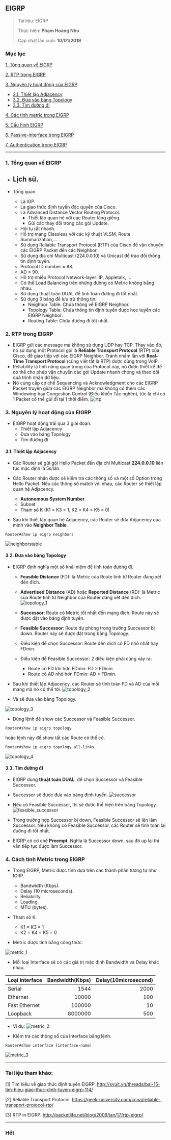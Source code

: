 ## EIGRP

> Tài liệu: EIGRP
> 
> Thực hiện: **Phạm Hoàng Nhu**
> 
> Cập nhật lần cuối: **10/01/2019**

### Mục lục
[1. Tổng quan về EIGRP](#tongquan)

[2. RTP trong EIGRP](#rtp)
	
[3. Nguyên lý hoạt động của EIGRP](#nguyenlyhoatdong)
- [3.1. Thiết lập Adjacency](#thietlapadjacency)
- [3.2. Đưa vào bảng Topology](#duavaobangtopolpgy)
- [3.3. Tìm đường đi](#timduongdi)
	
[4. Các tính metric trong EIGRP](#metric)

[5. Cấu hình EIGRP](#cauhinh)

[6. Passive-interface trong EIGRP](#passiveinterface)

[7. Authentication trong EIGRP](#authentication)

---

<a name="tongquan"></a>
### 1. Tổng quan về EIGRP
* Lịch sử.
	- 

* Tổng quan.
	- Là IGP.
	- Là giao thức định tuyến độc quyền của Cisco.
	- Là Advanced Distance Vector Routing Protocol.
		+ Thiết lập quan hệ với các Router láng giềng.
		+ Gửi các thay đổi trong các gói Update.
	- Hội tụ rất nhanh.
	- Hỗ trợ mạng Classless với các kỹ thuật VLSM, Route Summarization,...
	- Sử dụng Reliable Transport Protocol (RTP) của Cisco để vận chuyển các EIGRP Packet đến các Neighbor.
	- Sử dụng địa chỉ Multicast (224.0.0.10) và Unicast để trao đổi thông tin định tuyến.
	- Protocol ID number = 88.
	- AD = 90.
	- Hỗ trợ nhiều Protocol Network-layer: IP, Appletalk, ...
	- Có thể Load Balancing trên những đường có Metric không bằng nhau.
	- Sử dụng thuật toán DUAL để tính toán đường đi tốt nhất.
	- Sử dụng 3 bảng để lưu trữ thông tin:
		+ Neighbor Table: Chứa thông về EIGRP Neighbor.
		+ Topology Table: Chứa thông tin định tuyến được học tuyến các EIGRP Neighbor.
		+ Routing Table: Chứa đường đi tốt nhất.

<a name="rtp"></a>
### 2. RTP trong EIGRP
* EIGRP gửi các message mà không sử dụng UDP hay TCP. Thay vào đó, nó sử dụng một Protocol gọi là **Reliable Transport Protocol** (RTP) của Cisco, để giao tiếp với các EIGRP Neighbor. Tránh nhầm lẫn với **Real-Time Transport Protocol** (cũng viết tắt là RTP) được dùng trong VoIP.
* Reliability là tính năng quan trọng của Protocol này, nó được thiết kế để có thể cho phép vận chuyển các gói Update nhanh chóng và theo dõi quá trình nhận dữ liệu.
* Nó cung cấp cơ chế Sequencing và Acknowledgment cho các EIGRP Packet truyền giữa các EIGRP Neighbor mà không có thêm các Windowing hay Congestion Control (Điều khiển Tắc nghẽn), tức là chỉ có 1 Packet có thể gửi đi tại 1 thời điểm.
![rtp](https://github.com/nhuhp/CCNA/blob/master/EIGRP/img/rtp.png)

<a name="nguyenlyhoatdong"></a>
### 3. Nguyên lý hoạt động của EIGRP
* EIGRP hoạt động trải qua 3 giai đoạn.
	- Thiết lập Adjacency
	- Đưa vảo bảng Topology
	- Tìm đường đi
	
<a name="thietlapadjacency"></a>
#### 3.1. Thiết lập Adjacency
* Các Router sẽ gửi gói Hello Packet đến địa chỉ Multicast **224.0.0.10** liên tục mặc định là 5s/lần.
* Các Router nhận được sẽ kiểm tra các thông số và một số Option trong Hello Packet. Nếu các thông số match với nhau, các Router sẽ thiết lập quan hệ Adjacency.
	- **Autonomous System Number**
	- Subnet
	- Tham số K (K1 = K3 = 1, K2 = K4 = K5 = 0)

* Sau khi thiết lập quan hệ Adjacency, các Router sẽ đưa Adjacency của mình vào **Neighbor Table**.
```
Router#show ip eigrp neighbors
```
![neighborstable](https://github.com/nhuhp/CCNA/blob/master/EIGRP/img/neighborstable.png)

<a name="duavaobangtopolpgy"></a>
#### 3.2. Đưa vào bảng Topology
* EIGRP định nghĩa một số khái niệm để tính toán đường đi.
	- **Feasible Distance** (FD): là Metric của Route tính từ Router đang xét đến đích.
	- **Advertised Distance** (AD) hoặc **Reported Distance** (RD): là Metric của Route tính từ Neighbor của Router đang xét đến đích.
	![topology_1](https://github.com/nhuhp/CCNA/blob/master/EIGRP/img/topology_1.png)
	
	- **Successor**: Route có Metric tốt nhất đến mạng đích. Route này sẽ được đặt vào bảng định tuyến.
	- **Feasible Successor**: Route dự phòng trong trường Successor bị down. Router này sẽ được đặt trong bảng Topology.
	- Điều kiện để chọn Successor: Route đến đích có FD nhỏ nhất hay FDmin.
	- Điều kiện để Feasible Successor: 2 điều kiện phải cùng xảy ra:
		+ Route có FD lớn hơn FDmin: FD > FDmin.
		+ Route có AD nhỏ hơn FDmin: AD < FDmin.

* Sau khi thiết lập Adjacency, các Router sẽ tính toán FD và AD của mỗi mạng mà nó có thể tới.
![topology_2](https://github.com/nhuhp/CCNA/blob/master/EIGRP/img/topology_2.png)

* Và sẽ đưa vào bảng Topology.

![topology_3](https://github.com/nhuhp/CCNA/blob/master/EIGRP/img/topology_3.png)

* Dùng lệnh để show các Successor và Feasible Successor. 
```
Router#show ip eigrp topology
```

hoặc lệnh này để show tất các Route có thể có.
```
Router#show ip eigrp topology all-links
```

![topology_4](https://github.com/nhuhp/CCNA/blob/master/EIGRP/img/topology_4.png)

<a name="timduongdi"></a>
#### 3.3. Tìm đường đi
* EIGRP dùng **thuật toán DUAL**, để chọn Successor và Feasible Successor.
* Successor sẽ được đưa vào bảng định tuyến.
![successor](https://github.com/nhuhp/CCNA/blob/master/EIGRP/img/successor.png)

* Nếu có Feasible Successor, thì sẽ được thể hiện trên bảng Topology.
![feasible_successor](https://github.com/nhuhp/CCNA/blob/master/EIGRP/img/feasible_successor.png)

* Trong trường hợp Successor bị down, Feasible Successor sẽ lên làm Successor. Nếu không có Feasible Successor, các Router sẽ tính toán lại đường đi tốt nhất.
* EIGRP có cơ chế **Preempt**. Nghĩa là Successor down, sau đó up lại thì vẫn tiếp tục được làm Successor.

<a name="metric"></a>
### 4. Cách tính Metric trong EIGRP
* Trong EIGRP, Metric được tính dựa trên các thành phần tương tự như IGRP.
	- Bandwidth (Kbps).
	- Delay (10 microseconds).
	- Reliability.
	- Loading.
	- MTU (bytes).

* Tham số K.
	- K1 = K3 = 1
	- K2 = K4 = K5 = 0

* Metric được tính bằng công thức:

![metric_1](https://github.com/nhuhp/CCNA/blob/master/EIGRP/img/metric_1.png)

* Mỗi loại Interface sẽ có các giá trị mặc định Bandwidth và Delay khác nhau.

|Loại Interface|Bandwidth(Kbps)|Delay(10microsecond)|
|:----|----:|----:|
|Serial|1544|2000|
|Ethernet|10000|100|
|Fast Ethernet|100000|10|
|Loopback|8000000|500|

* Ví dụ:
![metric_2](https://github.com/nhuhp/CCNA/blob/master/EIGRP/img/metric_2.png)

* Kiểm tra các thông số của Interface bằng lệnh.
```
Router#show interface [interface-name]
```

![metric_3](https://github.com/nhuhp/CCNA/blob/master/EIGRP/img/metric_3.png)



---

### Tài liệu tham khảo:

[1] Tìm hiểu về giao thức định tuyến EIGRP. http://svuit.vn/threads/bai-15-tim-hieu-giao-thuc-dinh-tuyen-eigrp-114/

[2] Reliable Transport Protocol. https://geek-university.com/ccna/reliable-transport-protocol-rtp/

[3] RTP in EIGRP. http://packetlife.net/blog/2009/jan/17/rtp-eigrp/


---

### Hết



